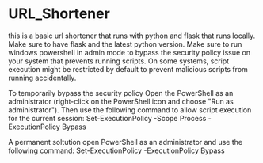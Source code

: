# URL_Shortener
this is a basic url shortener that runs with python and flask that runs locally.
Make sure to have flask and the latest python version.
Make sure to run windows powershell in admin mode to bypass the security policy issue on your system that prevents running scripts. On some systems, 
script execution might be restricted by default to prevent malicious scripts from running accidentally.

To temporarily bypass the security policy Open the PowerShell as an administrator (right-click on the PowerShell icon and choose "Run as administrator").
Then use the following command to allow script execution for the current session:   Set-ExecutionPolicy -Scope Process -ExecutionPolicy Bypass

A permanent soltution open PowerShell as an administrator and use the following command: 
Set-ExecutionPolicy -ExecutionPolicy Bypass
